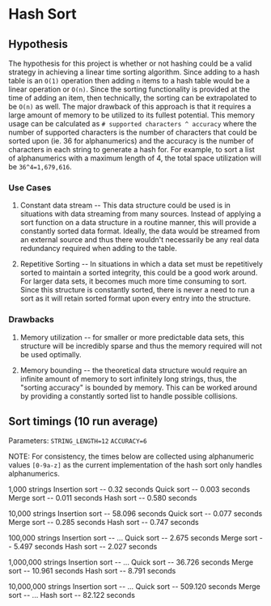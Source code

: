 # Hash Sort

## Hypothesis

The hypothesis for this project is whether or not hashing could be a valid strategy in achieving a linear time sorting algorithm. Since adding to a hash table is an `O(1)` operation then adding `n` items to a hash table would be a linear operation or `O(n)`. Since the sorting functionality is provided at the time of adding an item, then technically, the sorting can be extrapolated to be `O(n)` as well. The major drawback of this approach is that it requires a large amount of memory to be utilized to its fullest potential. This memory usage can be calculated as `# supported characters ^ accuracy` where the number of supported characters is the number of characters that could be sorted upon (ie. 36 for alphanumerics) and the accuracy is the number of characters in each string to generate a hash for. For example, to sort a list of alphanumerics with a maximum length of 4, the total space utilization will be `36^4=1,679,616`.

### Use Cases

1. Constant data stream -- This data structure could be used is in situations with data streaming from many sources. Instead of applying a sort function on a data structure in a routine manner, this will provide a constantly sorted data format. Ideally, the data would be streamed from an external source and thus there wouldn't necessarily be any real data redundancy required when adding to the table.

2. Repetitive Sorting -- In situations in which a data set must be repetitively sorted to maintain a sorted integrity, this could be a good work around. For larger data sets, it becomes much more time consuming to sort. Since this structure is constantly sorted, there is never a need to run a sort as it will retain sorted format upon every entry into the structure.

### Drawbacks

1. Memory utilization -- for smaller or more predictable data sets, this structure will be incredibly sparse and thus the memory required will not be used optimally.

2. Memory bounding -- the theoretical data structure would require an infinite amount of memory to sort infinitely long strings, thus, the "sorting accuracy" is bounded by memory. This can be worked around by providing a constantly sorted list to handle possible collisions.

## Sort timings (10 run average)

Parameters:
`STRING_LENGTH=12`
`ACCURACY=6`

NOTE: For consistency, the times below are collected using alphanumeric values `[0-9a-z]` as the current implementation of the hash sort only handles alphanumerics.

1,000 strings
Insertion sort -- 0.32 seconds
Quick sort -- 0.003 seconds
Merge sort -- 0.011 seconds
Hash sort -- 0.580 seconds

10,000 strings
Insertion sort -- 58.096 seconds
Quick sort -- 0.077 seconds
Merge sort -- 0.285 seconds
Hash sort -- 0.747 seconds

100,000 strings
Insertion sort -- ...
Quick sort -- 2.675 seconds
Merge sort -- 5.497 seconds
Hash sort -- 2.027 seconds

1,000,000 strings
Insertion sort -- ...
Quick sort -- 36.726 seconds
Merge sort -- 10.961 seconds
Hash sort -- 8.791 seconds

10,000,000 strings
Insertion sort -- ...
Quick sort -- 509.120 seconds
Merge sort -- ...
Hash sort -- 82.122 seconds
